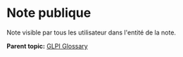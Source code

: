 Note publique
=============

Note visible par tous les utilisateur dans l'entité de la note.

**Parent topic:** [GLPI Glossary](../../glpi/glossary.html)
